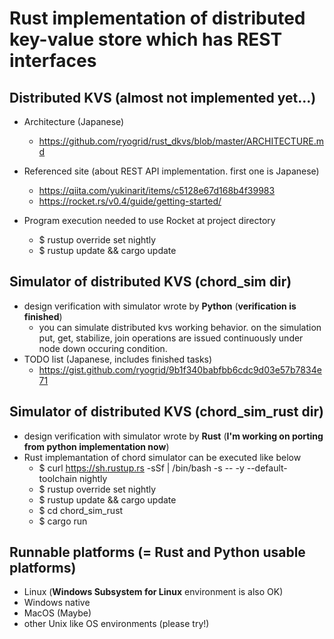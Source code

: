 # Rust implementation of distributed key-value store which has REST interfaces

## Distributed KVS (**almost not implemented yet...**)
- Architecture (Japanese)
  - https://github.com/ryogrid/rust_dkvs/blob/master/ARCHITECTURE.md
- Referenced site (about REST API implementation. first one is Japanese) 
  - https://qiita.com/yukinarit/items/c5128e67d168b4f39983  
  - https://rocket.rs/v0.4/guide/getting-started/

- Program execution needed to use Rocket at project directory
  - $ rustup override set nightly
  - $ rustup update && cargo update
  
## Simulator of distributed KVS (chord_sim dir)
- design verification with simulator wrote by **Python** (**verification is finished**)
  - you can simulate distributed kvs working  behavior. on the simulation put, get, stabilize, join operations are issued continuously under node down occuring condition.
- TODO list (Japanese, includes finished tasks)
  - https://gist.github.com/ryogrid/9b1f340babfbb6cdc9d03e57b7834e71

## Simulator of distributed KVS (chord_sim_rust dir)
- design verification with simulator wrote by **Rust** (**I'm working on porting from python implementation now**)
- Rust implemantation of chord simulator can be executed like below 
  - $ curl https://sh.rustup.rs -sSf | /bin/bash -s -- -y --default-toolchain nightly
  - $ rustup override set nightly
  - $ rustup update && cargo update
  - $ cd chord_sim_rust
  - $ cargo run

## Runnable platforms (= Rust and Python usable platforms)
- Linux (**Windows Subsystem for Linux** environment is also OK)
- Windows native
- MacOS (Maybe)
- other Unix like OS environments (please try!)
